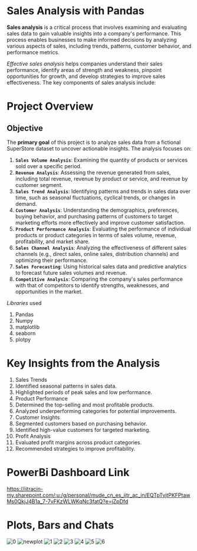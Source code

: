 # Sales Analysis with Pandas
**Sales analysis** is a critical process that involves examining and evaluating sales data to gain valuable insights into a company's performance. This process enables businesses to make informed decisions by analyzing various aspects of sales, including trends, patterns, customer behavior, and performance metrics.

*Effective sales analysis* helps companies understand their sales performance, identify areas of strength and weakness, pinpoint opportunities for growth, and develop strategies to improve sales effectiveness. The key components of sales analysis include:
# Project Overview
## Objective

The **primary goal** of this project is to analyze sales data from a fictional SuperStore dataset to uncover actionable insights. 
The analysis focuses on:

1. **`Sales Volume Analysis`**: Examining the quantity of products or services sold over a specific period.
2. **`Revenue Analysis`**: Assessing the revenue generated from sales, including total revenue, revenue by product or service, and revenue by customer segment.
3. **`Sales Trend Analysis`**: Identifying patterns and trends in sales data over time, such as seasonal fluctuations, cyclical trends, or changes in demand.
4. **`Customer Analysis`**: Understanding the demographics, preferences, buying behavior, and purchasing patterns of customers to target marketing efforts more effectively and improve customer satisfaction.
5. **`Product Performance Analysis`**: Evaluating the performance of individual products or product categories in terms of sales volume, revenue, profitability, and market share.
6. **`Sales Channel Analysis`**: Analyzing the effectiveness of different sales channels (e.g., direct sales, online sales, distribution channels) and optimizing their performance.
7. **`Sales Forecasting`**: Using historical sales data and predictive analytics to forecast future sales volumes and revenue.
8. **`Competitive Analysis`**: Comparing the company's sales performance with that of competitors to identify strengths, weaknesses, and opportunities in the market.

*Libraries* used
1. Pandas
2. Numpy
3. matplotlib
4. seaborn
5. plotpy

# Key Insights from the Analysis
1. Sales Trends
  1. Identified seasonal patterns in sales data.
  2. Highlighted periods of peak sales and low performance.
2. Product Performance
  1. Determined the top-selling and most profitable products.
  2. Analyzed underperforming categories for potential improvements.
3. Customer Insights
  1. Segmented customers based on purchasing behavior.
  2. Identified high-value customers for targeted marketing.
4. Profit Analysis
  1. Evaluated profit margins across product categories.
  2. Recommended strategies to improve profitability.

# PowerBi Dashboard Link
https://iitracin-my.sharepoint.com/:u:/g/personal/mude_cn_es_iitr_ac_in/EQTpTvjtPKFPtawMs0QkjJ4B1a_7-7vFKzWLWKqNc3fatQ?e=jZpDfd

# Plots, Bars and Chats
![0](https://github.com/user-attachments/assets/22193d5c-2f1c-4360-9335-6ea1a89c653b)
![newplot](https://github.com/user-attachments/assets/4e5e868d-f07b-467d-ba49-a335cc26472e)
![1](https://github.com/user-attachments/assets/53331f65-4519-43b5-b552-56fa67762242)
![2](https://github.com/user-attachments/assets/bfbe86e6-6bc5-42cc-82bc-06b9223d838f)
![3](https://github.com/user-attachments/assets/e3db17f1-72a1-44e5-8888-b02a8dc6f94d)
![4](https://github.com/user-attachments/assets/a2e04332-71d3-401d-97f6-0a7be13c235f)
![5](https://github.com/user-attachments/assets/7627c879-8289-43ab-9251-c77f57dfe666)
![6](https://github.com/user-attachments/assets/09520173-d2f3-4466-b7ae-69a0ca3c28e7)


